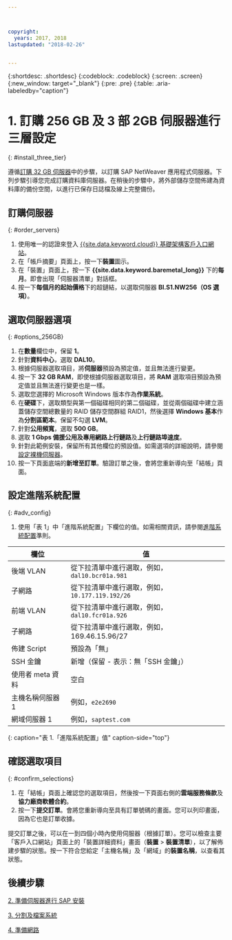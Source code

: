 ```yaml
---



copyright:
  years: 2017, 2018
lastupdated: "2018-02-26"


---
```


{:shortdesc: .shortdesc}
{:codeblock: .codeblock}
{:screen: .screen}
{:new_window: target="_blank"}
{:pre: .pre}
{:table: .aria-labeledby="caption"}

# 1. 訂購 256 GB 及 3 部 2GB 伺服器進行三層設定
{: #install_three_tier}

遵循[訂購 32 GB 伺服器](/docs/infrastructure/sap-netweaver-ms-qrg/ms-set-up-infrastructure-32GB.html#order_32GB)中的步驟，以訂購 SAP NetWeaver 應用程式伺服器。下列步驟引導您完成訂購資料庫伺服器。在稍後的步驟中，將外部儲存空間佈建為資料庫的備份空間，以進行已保存日誌檔及線上完整備份。

## 訂購伺服器
{: #order_servers}

1. 使用唯一的認證來登入 [{{site.data.keyword.cloud}} 基礎架構客戶入口網站](https://control.softlayer.com)。
2. 在「帳戶摘要」頁面上，按一下**裝置**圖示。
3. 在「裝置」頁面上，按一下 **{{site.data.keyword.baremetal_long}}** 下的**每月**。即會出現「伺服器清單」對話框。
4. 按一下**每個月的起始價格**下的超鏈結，以選取伺服器 **BI.S1.NW256（OS 選項）**。

## 選取伺服器選項
{: #options_256GB}

1. 在**數量**欄位中，保留 **1**。
2. 針對**資料中心**，選取 **DAL10**。
3. 根據伺服器選取項目，將**伺服器**預設為預定值，並且無法進行變更。
4. 按一下 **32 GB RAM**，即使根據伺服器選取項目，將 **RAM** 選取項目預設為預定值並且無法進行變更也是一樣。
5. 選取您選擇的 Microsoft Windows 版本作為**作業系統**。
6. 在**硬碟**下，選取類型與第一個磁碟相同的第二個磁碟，並從兩個磁碟中建立涵蓋儲存空間總數量的 RAID 儲存空間群組 RAID1，然後選擇 **Windows 基本**作為**分割區範本**。保留不勾選 **LVM**。
7. 針對**公用頻寬**，選取 **500 GB**。
8. 選取 **1 Gbps 備援公用及專用網路上行鏈路**及**上行鏈路埠速度**。
9. 針對此範例安裝，保留所有其他欄位的預設值。如需選項的詳細說明，請參閱[設定裸機伺服器](https://console.bluemix.net/docs/bare-metal/configuring.html#setting-up-your-bare-metal-servers)。
10. 按一下頁面底端的**新增至訂單**。驗證訂單之後，會將您重新導向至「結帳」頁面。

## 設定進階系統配置
{: #adv_config}

1. 使用「表 1」中「進階系統配置」下欄位的值。如需相關資訊，請參閱[進階系統配置](https://console.bluemix.net/docs/bare-metal/configuring.html#advanced-system-configuration)準則。

|              欄位                |      值                                                              |
| -------------------------------- | -------------------------------------------------------------------- |
|後端 VLAN                         | 從下拉清單中進行選取，例如，`dal10.bcr01a.981`                       |
|子網路                            | 從下拉清單中進行選取，例如，`10.177.119.192/26`                      |
|前端 VLAN                         | 從下拉清單中進行選取，例如，`dal10.fcr01a.926`                       |
|子網路                            | 從下拉清單中進行選取，例如，169.46.15.96/27                          |
|佈建 Script                       | 預設為「無」                                                         |
|SSH 金鑰                          | 新增（保留 - 表示：無「SSH 金鑰」）                                  |
|使用者 meta 資料                  | 空白                                                                 |
|主機名稱伺服器 1                  | 例如，`e2e2690`                                               |
|網域伺服器 1                      | 例如，`saptest.com`                                                  |
{: caption="表 1.「進階系統配置」值" caption-side="top"}

## 確認選取項目
{: #confirm_selections}

1. 在「結帳」頁面上確認您的選取項目，然後按一下頁面右側的**雲端服務條款**及**協力廠商軟體合約**。
2. 按一下**提交訂單**。會將您重新導向至具有訂單號碼的畫面。您可以列印畫面，因為它也是訂單收據。

提交訂單之後，可以在一到四個小時內使用伺服器（根據訂單）。您可以檢查主要「客戶入口網站」頁面上的「裝置詳細資料」畫面（**裝置** > **裝置清單**），以了解佈建步驟的狀態。按一下符合您給定「主機名稱」及「網域」的**裝置名稱**，以查看其狀態。

## 後續步驟

  [2. 準備伺服器進行 SAP 安裝](/docs/infrastructure/sap-netweaver-ms-qrg/ms-prepare-server-256GB.html)
  
  [3. 分割及檔案系統](/docs/infrastructure/sap-netweaver-ms-qrg/ms-partition-256GB.html)
  
  [4. 準備網路](/docs/infrastructure/sap-netweaver-ms-qrg/ms-prepare-network.html#network)
